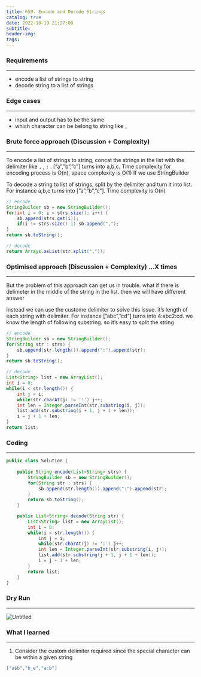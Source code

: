 ```yaml
---
title: 659. Encode and Decode Strings
catalog: true
date: 2022-10-19 21:27:00
subtitle:
header-img:
tags:
---
```

### **Requirements**

---

- encode a list of strings to string
- decode string to a list of strings

### **Edge cases**

---

- input and output has to be the same
- which character can be belong to string like `,`

### **Brute force approach (Discussion + Complexity)**

---

To encode a list of strings to string, concat the strings in the list with the delimiter like `,` , `:` . [”a”,”b”,”c”] turns into a,b,c. Time complexity for encoding process is O(n), space complexity is O(1) If we use StringBuilder

To decode a string to list of strings, split by the delimiter and turn it into list. For instance a,b,c turns into [”a”,”b”,”c”]. Time complexity is O(n)

```java
// encode
StringBuilder sb = new StringBuilder();
for(int i = 0; i < strs.size(); i++) {
	sb.append(strs.get(i));
	if(i != strs.size()-1) sb.append(",");
}
return sb.toString();
```

```java
// decode
return Arrays.asList(str.split(","));
```

### **Optimised approach (Discussion + Complexity) …X times**

---

But the problem of this approach can get us in trouble. what if there is delimeter in the middle of the string in the list. then we will have different answer

Instead we can use the custome delimiter to solve this issue. it’s length of each string with delimiter. For instance [”abc”,”cd”] turns into 4:abc2:cd. we know the length of following substring. so it’s easy to split the string

```java
// encode
StringBuilder sb = new StringBuilder();
for(String str : strs) {
	sb.append(str.length()).append(":").append(str);
}
return sb.toString();
```

```java
// decode
List<String> list = new ArrayList();
int i = 0;
while(i < str.length()) {
    int j = i;
    while(str.charAt(j) != ':') j++;
    int len = Integer.parseInt(str.substring(i, j));
    list.add(str.substring(j + 1, j + 1 + len));
    i = j + 1 + len;
}
return list;

```

### **Coding**

---

```java
public class Solution {
    
    public String encode(List<String> strs) {
        StringBuilder sb = new StringBuilder();
        for(String str : strs) {
            sb.append(str.length()).append(":").append(str);
        }
        return sb.toString();
    }

    public List<String> decode(String str) {
        List<String> list = new ArrayList();
        int i = 0;
        while(i < str.length()) {
            int j = i;
            while(str.charAt(j) != ':') j++;
            int len = Integer.parseInt(str.substring(i, j));
            list.add(str.substring(j + 1, j + 1 + len));
            i = j + 1 + len;
        }
        return list;
    }
}
```

### **Dry Run**

---

![Untitled](https://s3-us-west-2.amazonaws.com/secure.notion-static.com/affd0201-84e9-4c4c-b9ee-572641c99f17/Untitled.png)

### What I learned

---

1. Consider the custom delimiter required since the special character can be within a given string

```java
["a$b","b_e","a:b"]
```
